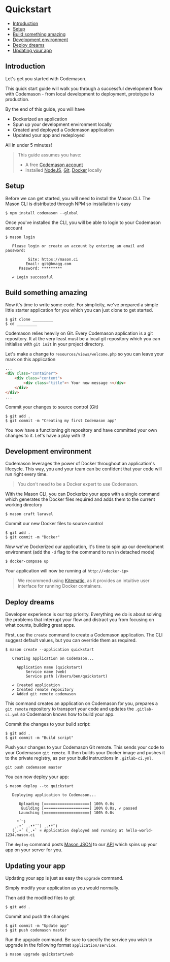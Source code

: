# Quickstart

- [Introduction](#introduction)
- [Setup](#setup)
- [Build something amazing](#build-something-amazing)
- [Development environment](#development-environment)
- [Deploy dreams](#deploy-dreams)
- [Updating your app](#updating-your-app)

<a name="introduction"></a>
## Introduction
Let's get you started with Codemason.

This quick start guide will walk you through a successful development flow with Codemason - from local development to deployment, prototype to production.

By the end of this guide, you will have
- Dockerized an application
- Spun up your development environment locally
- Created and deployed a Codemason application
- Updated your app and redeployed

All in under 5 minutes!

> This guide assumes you have:
> - A free [Codemason account](http://mason.ci/register)
> - Installed [NodeJS](https://nodejs.org/en/download/), [Git](https://git-scm.com/downloads), [Docker](https://docs.docker.com/engine/installation/) locally

<a name="setup"></a>
## Setup
Before we can get started, you will need to install the Mason CLI. The Mason CLI is distributed through NPM so installation is easy
```
$ npm install codemason --global
```

Once you've installed the CLI, you will be able to login to your Codemason account
```
$ mason login

   Please login or create an account by entering an email and password:

          Site: https://mason.ci
         Email: git@bmagg.com
      Password: *********

   ✔ Login successful
```

<a name="build-something-amazing"></a>
## Build something amazing
Now it's time to write some code. For simplicity, we've prepared a simple little starter application for you which you can just clone to get started.
```
$ git clone _________
$ cd _________
```

Codemason relies heavily on Git. Every Codemason application is a git repository. It at the very least must be a local git repository which you can initialise with `git init` in your project directory.

Let's make a change to `resources/views/welcome.php` so you can leave your mark on this application
```html
...
<div class="container">
    <div class="content">
        <div class="title">~ Your new message ~</div>
    </div>
</div>
...
```

Commit your changes to source control (Git)
```
$ git add .
$ git commit -m "Creating my first Codemason app"
```
You now have a functioning git repository and have committed your own changes to it. Let's have a play with it!

<a name="development-environment"></a>
## Development environment
Codemason leverages the power of Docker throughout an application's lifecycle. This way, you and your team can be confident that your code will run right every time.

> You don't need to be a Docker expert to use Codemason.

With the Mason CLI, you can Dockerize your apps with a single command which generates the Docker files required and adds them to the current working directory
```
$ mason craft laravel
```

Commit our new Docker files to source control
```
$ git add .
$ git commit -m "Docker"
```

Now we've Dockerized our application, it's time to spin up our development environment (add the `-d` flag to the command to run in detached mode)
```
$ docker-compose up
```

Your application will now be running at `http://<docker-ip>`

> We recommend using [Kitematic](https://kitematic.com/), as it provides an intuitive user interface for running Docker containers.

<a name="deploy-dreams"></a>
## Deploy dreams
Developer experience is our top priority. Everything we do is about solving the problems that interrupt your flow and distract you from focusing on what counts, building great apps.

First, use the `create` command to create a Codemason application. The CLI suggest default values, but you can override them as required.
```
$ mason create --application quickstart

   Creating application on Codemason...

⁣     Application name (quickstart)
⁣         Service name (web)
⁣         Service path (/Users/ben/quickstart)

   ✔ Created application
   ✔ Created remote repository
   ✔ Added git remote codemason
```

This command creates an application on Codemason for you, prepares a `git remote` repository to transport your code and updates the `.gitlab-ci.yml` so Codemason knows how to build your app.


Commit the changes to your build script:
```
$ git add .
$ git commit -m "Build script"
```

Push your changes to your Codemason Git remote. This sends your code to your Codemason `git remote`. It then builds your Docker image and pushes it to the private registry, as per your build instructions in `.gitlab-ci.yml`. 
```
git push codemason master
```

You can now deploy your app:
```
$ mason deploy --to quickstart

   Deploying application to Codemason...

      Uploading [====================] 100% 0.0s
       Building [====================] 100% 0.0s, ✔ passed
      Launching [====================] 100% 0.0s

     *´¨)
    ¸.•´ ¸.•*´¨) ¸.•*¨)
   (¸.•´ (¸.•` ¤ Application deployed and running at hello-world-1234.mason.ci
```

The `deploy` command posts [Mason JSON](#) to our [API](#) which spins up your app on your server for you.

<a name="updating-your-app"></a>
## Updating your app
Updating your app is just as easy the `upgrade` command.

Simply modify your application as you would normally.

Then add the modified files to git
```
$ git add .
```
Commit and push the changes
```
$ git commit -m "Update app"
$ git push codemason master
```

Run the upgrade command. Be sure to specify the service you wish to upgrade in the following format `application/service`.
```
$ mason upgrade quickstart/web
```
